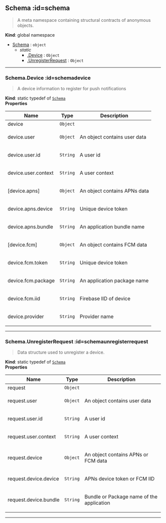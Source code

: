 ## Schema :id=schema
> A meta namespace containing structural contracts of anonymous objects.

**Kind**: global namespace  

* [Schema](#Schema) : <code>object</code>
    * _static_
        * [.Device](#SchemaDevice) : <code>Object</code>
        * [.UnregisterRequest](#SchemaUnregisterRequest) : <code>Object</code>


* * *

### Schema.Device :id=schemadevice
> A device information to register for push notifications

**Kind**: static typedef of [<code>Schema</code>](#Schema)  
**Properties**

| Name | Type | Description |
| --- | --- | --- |
| device | <code>Object</code> |  |
| device.user | <code>Object</code> | <p>An object contains user data</p> |
| device.user.id | <code>String</code> | <p>A user id</p> |
| device.user.context | <code>String</code> | <p>A user context</p> |
| [device.apns] | <code>Object</code> | <p>An object contains APNs data</p> |
| device.apns.device | <code>String</code> | <p>Unique device token</p> |
| device.apns.bundle | <code>String</code> | <p>An application bundle name</p> |
| [device.fcm] | <code>Object</code> | <p>An object contains FCM data</p> |
| device.fcm.token | <code>String</code> | <p>Unique device token</p> |
| device.fcm.package | <code>String</code> | <p>An application package name</p> |
| device.fcm.iid | <code>String</code> | <p>Firebase IID of device</p> |
| device.provider | <code>String</code> | <p>Provider name</p> |


* * *

### Schema.UnregisterRequest :id=schemaunregisterrequest
> Data structure used to unregister a device.

**Kind**: static typedef of [<code>Schema</code>](#Schema)  
**Properties**

| Name | Type | Description |
| --- | --- | --- |
| request | <code>Object</code> |  |
| request.user | <code>Object</code> | <p>An object contains user data</p> |
| request.user.id | <code>String</code> | <p>A user id</p> |
| request.user.context | <code>String</code> | <p>A user context</p> |
| request.device | <code>Object</code> | <p>An object contains APNs or FCM data</p> |
| request.device.device | <code>String</code> | <p>APNs device token or FCM IID</p> |
| request.device.bundle | <code>String</code> | <p>Bundle or Package name of the application</p> |


* * *

